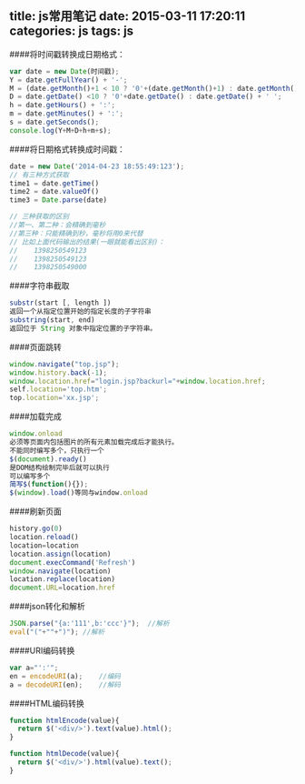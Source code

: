 title: js常用笔记
date: 2015-03-11 17:20:11
categories: js
tags: js
---
####将时间戳转换成日期格式：
```js
var date = new Date(时间戳);
Y = date.getFullYear() + '-';
M = (date.getMonth()+1 < 10 ? '0'+(date.getMonth()+1) : date.getMonth()+1) + '-';
D = date.getDate() <10 ? '0'+date.getDate() : date.getDate() + ' ';
h = date.getHours() + ':';
m = date.getMinutes() + ':';
s = date.getSeconds(); 
console.log(Y+M+D+h+m+s);
```

####将日期格式转换成时间戳：
```js
date = new Date('2014-04-23 18:55:49:123');
// 有三种方式获取
time1 = date.getTime()
time2 = date.valueOf()
time3 = Date.parse(date)

// 三种获取的区别
//第一、第二种：会精确到毫秒
//第三种：只能精确到秒，毫秒将用0来代替
// 比如上面代码输出的结果(一眼就能看出区别)：
//    1398250549123
//    1398250549123
//    1398250549000 
```


####字符串截取

```js
substr(start [, length ])
返回一个从指定位置开始的指定长度的子字符串
substring(start, end)
返回位于 String 对象中指定位置的子字符串。
```

####页面跳转
```js
window.navigate("top.jsp");
window.history.back(-1);
window.location.href="login.jsp?backurl="+window.location.href; 
self.location='top.htm';
top.location='xx.jsp';
```

####加载完成
```js
window.onload 
必须等页面内包括图片的所有元素加载完成后才能执行。
不能同时编写多个，只执行一个
$(document).ready()
是DOM结构绘制完毕后就可以执行
可以编写多个
简写$(function(){});
$(window).load()等同与window.onload
```

####刷新页面
```js
history.go(0) 
location.reload() 
location=location 
location.assign(location) 
document.execCommand('Refresh') 
window.navigate(location) 
location.replace(location) 
document.URL=location.href 
```

####json转化和解析
```js
JSON.parse("{a:'111',b:'ccc'}");  //解析
eval("("+""+")"); //解析
```

####URI编码转换
```js
var a="':'";
en = encodeURI(a);    //编码
a = decodeURI(en);    //解码
```

####HTML编码转换
```js
function htmlEncode(value){
  return $('<div/>').text(value).html();
}

function htmlDecode(value){
  return $('<div/>').html(value).text();
}
```

